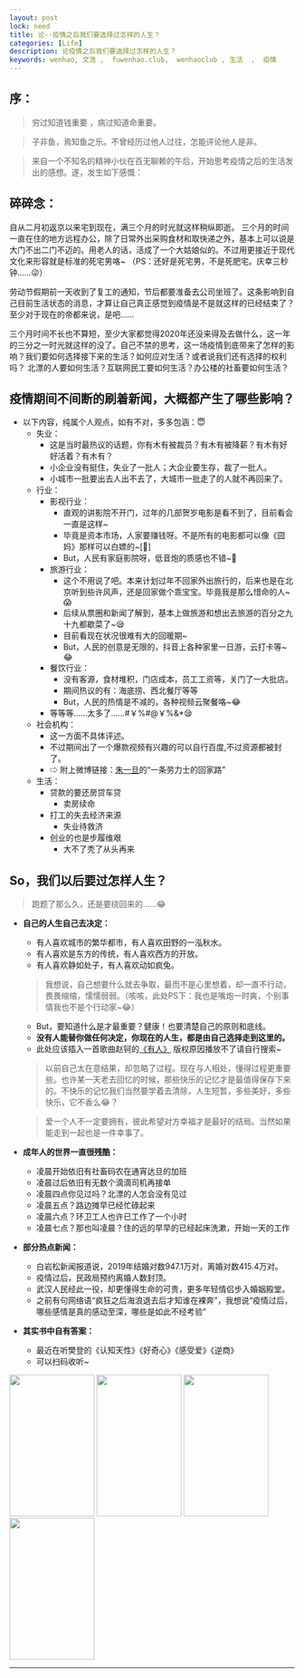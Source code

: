 ```yaml
---
layout: post
lock: need
title: 论--疫情之后我们要选择过怎样的人生？
categories: [Life]
description: 论疫情之后我们要选择过怎样的人生？
keywords: wenhao, 文浩 ,  fuwenhao.club,  wenhaoclub , 生活  ,  疫情
---
```



## 序：
> 穷过知道钱重要 ，病过知道命重要。

> 子非鱼，焉知鱼之乐。不曾经历过他人过往，怎能评论他人是非。

> 来自一个不知名的精神小伙在百无聊赖的午后，开始思考疫情之后的生活发出的感想。遂，发生如下感慨：

## 碎碎念：
自从二月初返京以来宅到现在，满三个月的时光就这样稍纵即逝。
三个月的时间一直在住的地方远程办公，除了日常外出采购食材和取快递之外，基本上可以说是大门不出二门不迈的。用老人的话，活成了一个大姑娘似的。不过用更接近于现代文化来形容就是标准的死宅男咯~
（PS：还好是死宅男，不是死肥宅。庆幸三秒钟……😜）

劳动节假期前一天收到了复工的通知，节后都要准备去公司坐班了。这条影响到自己目前生活状态的消息，才算让自己真正感觉到疫情是不是就这样的已经结束了？至少对于现在的帝都来说，是吧……

三个月时间不长也不算短，至少大家都觉得2020年还没来得及去做什么，这一年的三分之一时光就这样的没了。自己不禁的思考，这一场疫情到底带来了怎样的影响？我们要如何选择接下来的生活？如何应对生活？或者说我们还有选择的权利吗？ 北漂的人要如何生活？互联网民工要如何生活？办公楼的社畜要如何生活？


## 疫情期间不间断的刷着新闻，大概都产生了哪些影响？
- 以下内容，纯属个人观点，如有不对，多多包涵：😇
	- 失业：
		- 这是当时最热议的话题，你有木有被裁员？有木有被降薪？有木有好好活着？有木有？
		- 小企业没有挺住，失业了一批人；大企业要生存，裁了一批人。
		- 小城市一批要出去人出不去了，大城市一批走了的人就不再回来了。
	- 行业：
		- 影视行业：
			- 直观的讲影院不开门，过年的几部贺岁电影是看不到了，目前看会一直是这样~
			- 毕竟是资本市场，人家要赚钱呀。不是所有的电影都可以像《囧妈》那样可以白嫖的~[🤤]
			- But，人民有家庭影院呀，低音炮的质感也不错~🤣
		- 旅游行业：
			- 这个不用说了吧。本来计划过年不回家外出旅行的，后来也是在北京听到些许风声，还是回家做个乖宝宝。毕竟我是那么惜命的人~😱
			- 后续从票圈和新闻了解到，基本上做旅游和想出去旅游的百分之九十九都歇菜了~😪
			- 目前看现在状况很难有大的回暖期~
			- But，人民的创意是无限的，抖音上各种家里一日游，云打卡等~😂
		- 餐饮行业：
			- 没有客源，食材堆积，门店成本，员工工资等，关门了一大批店。
			- 期间热议的有：海底捞、西北餐厅等等
			- But，人民的热情是不减的，各种视频云聚餐咯~😂
		- 等等等……太多了……#￥%#@￥%&*😪
	- 社会机构：
		- 这一方面不具体评述。
		- 不过期间出了一个爆款视频有兴趣的可以自行百度,不过资源都被封了。
		- ⇨ 附上微博链接：[朱一旦](https://weibo.com/zhugen?nick=%E6%9C%B1%E4%B8%80%E6%97%A6%E7%9A%84%E6%9E%AF%E7%87%A5%E7%94%9F%E6%B4%BB)的“一条劳力士的回家路”
	- 生活：
		- 贷款的要还房贷车贷
			- 卖房续命
		-  打工的失去经济来源
			- 失业待救济
		- 创业的也是步履维艰
			- 大不了秃了从头再来

## So，我们以后要过怎样人生？
> 跑题了那么久，还是要绕回来的……😂

- **自己的人生自己去决定：**
	- 有人喜欢城市的繁华都市，有人喜欢田野的一泓秋水。
	- 有人喜欢是东方的传统，有人喜欢西方的开放。
	- 有人喜欢静如处子，有人喜欢动如疯兔。

	> 我想说，自己想要什么就去争取，最而不是心里想着，却一直不行动，畏畏缩缩，懦懦弱弱。（咳咳，此处PS下：我也是嘴炮一时爽，个别事情我也不是个行动家~😂）
	
	- But，要知道什么是才最重要？健康！也要清楚自己的原则和底线。
	- **没有人能替你做任何决定，你现在的人生，都是由自己选择走到这里的。**
	- 此处应该插入一首歌曲赵钶的<a href="https://music.163.com/#/song?id=1297750769" target="_blank">《有人》</a> 版权原因播放不了请自行搜索~ 
	     

	> 以前自己太在意结果，却忽略了过程。现在与人相处，懂得过程更重要些。也许某一天老去回忆的时候，那些快乐的记忆才是最值得保存下来的。不快乐的记忆我们当然要学着去清除，人生短暂，多些美好，多些快乐，它不香么😂？ 
	
	> 爱一个人不一定要拥有，彼此希望对方幸福才是最好的结局。当然如果能走到一起也是一件幸事了。
	

- **成年人的世界一直很残酷：**
	- 凌晨开始依旧有社畜码农在通宵达旦的加班
	- 凌晨过后依旧有无数个滴滴司机再接单
	- 凌晨四点你见过吗？北漂的人怎会没有见过
	- 凌晨五点？路边摊早已经忙碌起来
	- 凌晨六点？环卫工人也许已工作了一个小时
	- 凌晨七点？那也叫凌晨？住的远的早早的已经起床洗漱，开始一天的工作

- **部分热点新闻：**
	- 白岩松新闻报道说，2019年结婚对数947.1万对，离婚对数415.4万对。
	- 疫情过后，民政局预约离婚人数封顶。
	- 武汉人民经此一役，却更懂得生命的可贵，更多年轻情侣步入婚姻殿堂。
	- 之前有句网络语“疯狂之后海浪退去后才知谁在裸奔”，我想说“疫情过后，哪些感情是真的感动至深，哪些是如此不经考验”

- **其实书中自有答案：**
	- 最近在听樊登的《认知天性》《好奇心》《感受爱》《逆商》
	- 可以扫码收听~ 

<!--![](https://gcore.jsdelivr.net/gh/wenhaoclub/blog-assets/images/Life/fandeng/ganshouai.JPG)

![](https://gcore.jsdelivr.net/gh/wenhaoclub/blog-assets/images/Life/fandeng/haoqixin.JPG)

![](https://gcore.jsdelivr.net/gh/wenhaoclub/blog-assets/images/Life/fandeng/nishang.JPG)

![](https://gcore.jsdelivr.net/gh/wenhaoclub/blog-assets/images/Life/fandeng/renzhitianxing.JPG)-->

<img src="https://gcore.jsdelivr.net/gh/wenhaoclub/blog-assets/images/Life/fandeng/renzhitianxing.JPG" width="150" height="250">
<img src="https://gcore.jsdelivr.net/gh/wenhaoclub/blog-assets/images/Life/fandeng/haoqixin.JPG" width="150" height="250">
<img src="https://gcore.jsdelivr.net/gh/wenhaoclub/blog-assets/images/Life/fandeng/ganshouai.JPG" width="150" height="250">
<img src="https://gcore.jsdelivr.net/gh/wenhaoclub/blog-assets/images/Life/fandeng/nishang.JPG" width="150" height="250">


--- 
<script src="https://my.openwrite.cn/js/readmore.js" type="text/javascript"></script>
<script>
    const btw = new BTWPlugin();
    btw.init({
        id: 'container-1',
        blogId: '22645-1591856403112-769',
        name: '似水似流年',
        qrcode: 'https://s1.ax1x.com/2020/06/04/tBkyU1.jpg',
        keyword: '文浩',
    });
</script>